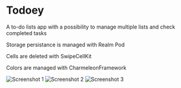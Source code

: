 # Todoey
A to-do lists app with a possibility to manage multiple lists and check completed tasks

Storage persistance is managed with Realm Pod

Cells are deleted with SwipeCellKit

Colors are managed with CharmeleonFramework

![Screenshot 1](https://cdn-std.droplr.net/files/acc_158506/mbA6HR)
![Screenshot 2](https://cdn-std.droplr.net/files/acc_158506/mbA6HR)
![Screenshot 3](https://cdn-std.droplr.net/files/acc_158506/ZzELam)


